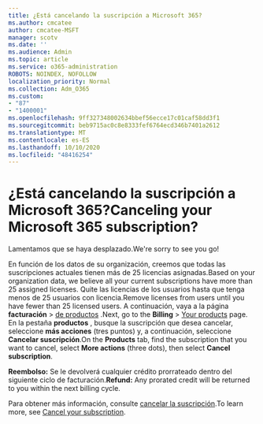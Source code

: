 ```yaml
---
title: ¿Está cancelando la suscripción a Microsoft 365?
ms.author: cmcatee
author: cmcatee-MSFT
manager: scotv
ms.date: ''
ms.audience: Admin
ms.topic: article
ms.service: o365-administration
ROBOTS: NOINDEX, NOFOLLOW
localization_priority: Normal
ms.collection: Adm_O365
ms.custom:
- "87"
- "1400001"
ms.openlocfilehash: 9ff327348002634bbef56ecce17c01caf58dd3f1
ms.sourcegitcommit: beb9715ac0c8e8333fef6764ecd346b7401a2612
ms.translationtype: MT
ms.contentlocale: es-ES
ms.lasthandoff: 10/10/2020
ms.locfileid: "48416254"
---
```

# <a name="canceling-your-microsoft-365-subscription"></a><span data-ttu-id="f5adb-102">¿Está cancelando la suscripción a Microsoft 365?</span><span class="sxs-lookup"><span data-stu-id="f5adb-102">Canceling your Microsoft 365 subscription?</span></span>

<span data-ttu-id="f5adb-103">Lamentamos que se haya desplazado.</span><span class="sxs-lookup"><span data-stu-id="f5adb-103">We're sorry to see you go!</span></span>
  
<span data-ttu-id="f5adb-104">En función de los datos de su organización, creemos que todas las suscripciones actuales tienen más de 25 licencias asignadas.</span><span class="sxs-lookup"><span data-stu-id="f5adb-104">Based on your organization data, we believe all your current subscriptions have more than 25 assigned licenses.</span></span> <span data-ttu-id="f5adb-105">Quite las licencias de los usuarios hasta que tenga menos de 25 usuarios con licencia.</span><span class="sxs-lookup"><span data-stu-id="f5adb-105">Remove licenses from users until you have fewer than 25 licensed users.</span></span> <span data-ttu-id="f5adb-106">A continuación, vaya a la página **facturación** \> [de productos](https://go.microsoft.com/fwlink/p/?linkid=842054) .</span><span class="sxs-lookup"><span data-stu-id="f5adb-106">Next, go to the **Billing** \> [Your products](https://go.microsoft.com/fwlink/p/?linkid=842054) page.</span></span> <span data-ttu-id="f5adb-107">En la pestaña **productos** , busque la suscripción que desea cancelar, seleccione **más acciones** (tres puntos) y, a continuación, seleccione **Cancelar suscripción**.</span><span class="sxs-lookup"><span data-stu-id="f5adb-107">On the **Products** tab, find the subscription that you want to cancel, select **More actions** (three dots), then select **Cancel subscription**.</span></span>

<span data-ttu-id="f5adb-108">**Reembolso:** Se le devolverá cualquier crédito prorrateado dentro del siguiente ciclo de facturación.</span><span class="sxs-lookup"><span data-stu-id="f5adb-108">**Refund:** Any prorated credit will be returned to you within the next billing cycle.</span></span>

<span data-ttu-id="f5adb-109">Para obtener más información, consulte [cancelar la suscripción](https://docs.microsoft.com/microsoft-365/commerce/subscriptions/cancel-your-subscription).</span><span class="sxs-lookup"><span data-stu-id="f5adb-109">To learn more, see [Cancel your subscription](https://docs.microsoft.com/microsoft-365/commerce/subscriptions/cancel-your-subscription).</span></span>